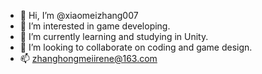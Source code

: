 - 👋 Hi, I’m @xiaomeizhang007
- 👀 I’m interested in game developing.
- 🌱 I’m currently learning and studying in Unity.
- 💞️ I’m looking to collaborate on coding and game design.
- 📫 zhanghongmeiirene@163.com

<!---
xiaomeizhang007/xiaomeizhang007 is a ✨ special ✨ repository because its `README.md` (this file) appears on your GitHub profile.
You can click the Preview link to take a look at your changes.
--->
